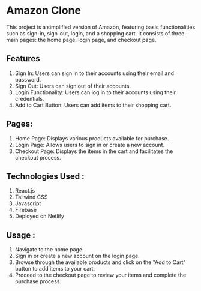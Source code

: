 # Amazon Clone

This project is a simplified version of Amazon, featuring basic functionalities such as sign-in, sign-out, login, and a shopping cart. It consists of three main pages: the home page, login page, and checkout page.

## Features

1. Sign In: Users can sign in to their accounts using their email and password.
2. Sign Out: Users can sign out of their accounts.
3. Login Functionality: Users can log in to their accounts using their credentials.
4. Add to Cart Button: Users can add items to their shopping cart.

## Pages:

1. Home Page: Displays various products available for purchase.
2. Login Page: Allows users to sign in or create a new account.
3. Checkout Page: Displays the items in the cart and facilitates the checkout process.

## Technologies Used :

1. React.js
2. Tailwind CSS
3. Javascript
4. Firebase
5. Deployed on Netlify

## Usage : 

1. Navigate to the home page.
2. Sign in or create a new account on the login page.
3. Browse through the available products and click on the "Add to Cart" button to add items to your cart.
4. Proceed to the checkout page to review your items and complete the purchase process.
